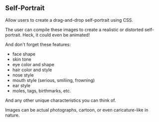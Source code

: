 ## Self-Portrait

Allow users to create a drag-and-drop self-portrait using CSS. 

The user can compile these images to create a realistic or distorted self-portrait. Heck, it could even be animated!

And don't forget these features:
* face shape
* skin tone
* eye color and shape
* hair color and style
* nose style
* mouth style (serious, smiliing, frowning)
* ear style
* moles, tags, birthmarks, etc.

And any other unique characteristics you can think of.


Images can be actual photographs, cartoon, or even caricature-like in nature.
